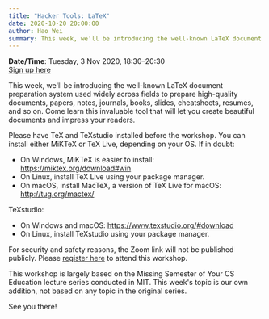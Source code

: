 ```yaml
---
title: "Hacker Tools: LaTeX"
date: 2020-10-20 20:00:00
author: Hao Wei
summary: This week, we'll be introducing the well-known LaTeX document preparation system used widely across fields to prepare high-quality documents, papers, notes, journals, books, slides, cheatsheets, resumes, and so on.
---
```


**Date/Time**: Tuesday, 3 Nov 2020, 18:30&ndash;20:30<br />
[Sign up here][1]

This week, we'll be introducing the well-known LaTeX document preparation system used widely across fields to prepare high-quality documents, papers, notes, journals, books, slides, cheatsheets, resumes, and so on. Come learn this invaluable tool that will let you create beautiful documents and impress your readers.

Please have TeX and TeXstudio installed before the workshop. You can install either MiKTeX or TeX Live, depending on your OS. If in doubt:

- On Windows, MiKTeX is easier to install: https://miktex.org/download#win
- On Linux, install TeX Live using your package manager.
- On macOS, install MacTeX, a version of TeX Live for macOS: http://tug.org/mactex/

TeXstudio:

- On Windows and macOS: https://www.texstudio.org/#download
- On Linux, install TeXstudio using your package manager.

For security and safety reasons, the Zoom link will not be published publicly. Please [register here][1] to attend this workshop.

This workshop is largely based on the Missing Semester of Your CS Education lecture series conducted in MIT. This week's topic is our own addition, not based on any topic in the original series.

See you there!

[1]: https://docs.google.com/forms/d/e/1FAIpQLSfEI3ubP7D7j5eYk0d9LLyCniHFFe4Rvd6qXYujgG4Pw8yWHw/viewform
